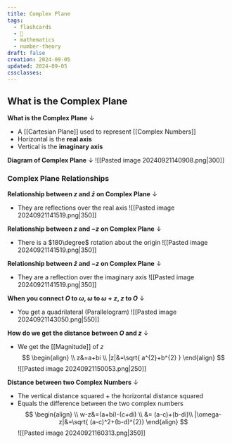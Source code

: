 ```yaml
---
title: Complex Plane
tags:
  - flashcards
  - 🌱
  - mathematics
  - number-theory
draft: false
creation: 2024-09-05
updated: 2024-09-05
cssclasses: 
---
```

## What is the Complex Plane

**What is the Complex Plane**
↓
- A [[Cartesian Plane]] used to represent [[Complex Numbers]]
- Horizontal is the **real axis**
- Vertical is the **imaginary axis**
<!--SR:!2024-12-31,15,294-->

**Diagram of Complex Plane**
↓
![[Pasted image 20240921140908.png|300]]
<!--SR:!2024-12-13,4,274-->

### Complex Plane Relationships

**Relationship between $z$ and $\bar{z}$ on Complex Plane**
↓
- They are reflections over the real axis
![[Pasted image 20240921141519.png|350]]
<!--SR:!2024-12-13,4,274-->

**Relationship between $z$ and $-z$ on Complex Plane**
↓
- There is a $180\degree$ rotation about the origin
![[Pasted image 20240921141519.png|350]]
<!--SR:!2024-12-22,15,290-->

**Relationship between $\bar{z}$ and $-z$ on Complex Plane**
↓
- They are a reflection over the imaginary axis
![[Pasted image 20240921141519.png|350]]
<!--SR:!2024-12-13,4,274-->

**When you connect $O$ to $\omega$, $\omega$ to $\omega+z$, $z$ to $O$**
↓
- You get a quadrilateral (Parallelogram)
![[Pasted image 20240921143050.png|550]]
<!--SR:!2024-12-13,4,274-->

**How do we get the distance between $O$ and $z$**
↓
- We get the [[Magnitude]] of $z$
$$
\begin{align} \\
z&=a+bi \\
|z|&=\sqrt{ a^{2}+b^{2} }
\end{align}
$$
![[Pasted image 20240921150053.png|250]]
<!--SR:!2024-12-13,4,274-->

**Distance between two Complex Numbers**
↓
- The vertical distance squared + the horizontal distance squared
- Equals the difference between the two complex numbers
$$
\begin{align} \\
w-z&=(a+bi)-(c+di) \\
&= (a-c)+(b-di)\\
|\omega-z|&=\sqrt{ (a-c)^2+(b-d)^{2}}
\end{align}
$$
![[Pasted image 20240921160313.png|350]]
<!--SR:!2024-12-13,4,274-->
